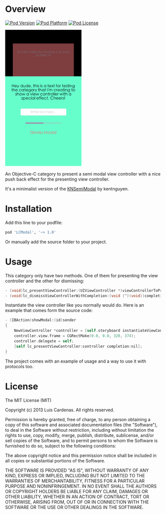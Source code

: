 Overview
==============
[![Pod Version](http://img.shields.io/cocoapods/v/LCModal.svg?style=flat)](https://github.com/ThXou/LCModal)
[![Pod Platform](http://img.shields.io/cocoapods/p/LCModal.svg?style=flat)](https://github.com/ThXou/LCModal)
[![Pod License](http://img.shields.io/cocoapods/l/LCModal.svg?style=flat)](https://www.apache.org/licenses/LICENSE-2.0.html)

<img src="screenshot_1.png" width="49%" />

An Objective-C category to present a semi modal view controller with a nice push back effect for the presenting view controller.

It's a minimalist version of the [KNSemiModal](https://github.com/kentnguyen/KNSemiModalViewController) by kentnguyen.

Installation
==============

Add this line to your podfile:

```ruby
pod 'LCModal', '~> 1.0'
```

Or manually add the source folder to your project.

Usage
==============

This category only have two methods. One of them for presenting the view controller and the other for dismissing:

```objective-c
- (void)lc_presentViewController:(UIViewController *)viewControllerToPresent completion:(void (^)(void))completion;
- (void)lc_dismissViewControllerWithCompletion:(void (^)(void))completion;
```

Instantiate the view controller like you normally would do. Here is an example that comes form the source code:

```objective-c
- (IBAction)showModal:(id)sender
{
    NewViewController *controller = [self.storyboard instantiateViewControllerWithIdentifier:@"NewViewController"];
    controller.view.frame = CGRectMake(0.0, 0.0, 320, 374);
    controller.delegate = self;
    [self lc_presentViewController:controller completion:nil];
}
```

The project comes with an example of usage and a way to use it with protocols too.

License
==============

The MIT License (MIT)
 
Copyright (c) 2013 Luis Cardenas. All rights reserved.
 
Permission is hereby granted, free of charge, to any person obtaining a copy
of this software and associated documentation files (the "Software"), to deal
in the Software without restriction, including without limitation the rights
to use, copy, modify, merge, publish, distribute, sublicense, and/or sell
copies of the Software, and to permit persons to whom the Software is
furnished to do so, subject to the following conditions:
 
The above copyright notice and this permission notice shall be included in
all copies or substantial portions of the Software.
 
THE SOFTWARE IS PROVIDED "AS IS", WITHOUT WARRANTY OF ANY KIND, EXPRESS OR
IMPLIED, INCLUDING BUT NOT LIMITED TO THE WARRANTIES OF MERCHANTABILITY,
FITNESS FOR A PARTICULAR PURPOSE AND NONINFRINGEMENT. IN NO EVENT SHALL THE
AUTHORS OR COPYRIGHT HOLDERS BE LIABLE FOR ANY CLAIM, DAMAGES OR OTHER
LIABILITY, WHETHER IN AN ACTION OF CONTRACT, TORT OR OTHERWISE, ARISING FROM,
OUT OF OR IN CONNECTION WITH THE SOFTWARE OR THE USE OR OTHER DEALINGS IN
THE SOFTWARE.
